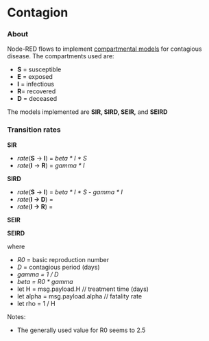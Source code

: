 Contagion
========

### About

Node-RED flows to implement [compartmental models](https://en.wikipedia.org/wiki/Compartmental_models_in_epidemiology) for contagious disease. The compartments used are:
 - **S** = susceptible
 - **E** = exposed
 - **I** = infectious
 - **R**= recovered
 - **D** = deceased

The models implemented are **SIR, SIRD, SEIR,** and **SEIRD**
### Transition rates
**SIR**
 - _rate_(**S** -> **I**) = _beta * I * S_
 - _rate_(**I** -> **R**) = _gamma * I_

**SIRD**
 - _rate_(**S** -> **I**) = _beta * I * S - gamma * I_
 - _rate_(**I -> D**) = 
 - _rate_(**I -> R**) =

**SEIR**

**SEIRD**

where 
 - _R0_ = basic reproduction number
 - _D_ = contagious period (days)
 - _gamma = 1 / D_
 - _beta = R0 * gamma_
 - let H     = msg.payload.H     // treatment time (days)
 - let alpha = msg.payload.alpha // fatality rate
 - let rho = 1 / H

Notes:
- The generally used value for R0 seems to 2.5